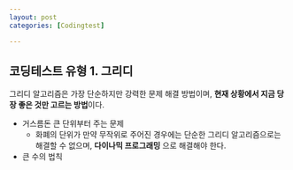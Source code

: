 ```yaml
---
layout: post
categories: [Codingtest]

---
```




## 코딩테스트 유형 1. 그리디

그리디 알고리즘은 가장 단순하지만 강력한 문제 해결 방법이며, **현재 상황에서 지금 당장 좋은 것만 고르는 방법**이다. 

- 거스름돈 큰 단위부터 주는 문제
  - 화폐의 단위가 만약 무작위로 주어진 경우에는 단순한 그리디 알고리즘으로는 해결할 수 없으며, **다이나믹 프로그래밍** 으로 해결해야 한다. 
- 큰 수의 법칙


